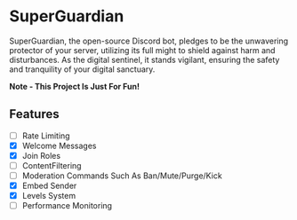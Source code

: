 # SuperGuardian

SuperGuardian, the open-source Discord bot, pledges to be the unwavering protector of your server, utilizing its full might to shield against harm and disturbances. As the digital sentinel, it stands vigilant, ensuring the safety and tranquility of your digital sanctuary.

**Note - This Project Is Just For Fun!**

## Features

- [ ] Rate Limiting
- [x] Welcome Messages
- [x] Join Roles
- [ ] ContentFiltering
- [ ] Moderation Commands Such As Ban/Mute/Purge/Kick
- [x] Embed Sender
- [x] Levels System
- [ ] Performance Monitoring

